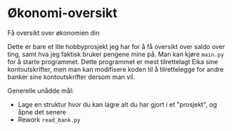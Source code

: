 # Økonomi-oversikt
Få oversikt over økonomien din

Dette er bare et lite hobbyprosjekt jeg har for å få oversikt over saldo over ting, samt hva jeg faktisk bruker pengene mine på. Man kan kjøre `main.py` for å starte programmet. Dette programmet er mest tilrettelagt Eika sine kontoutskrifter, men man kan modifisere koden til å tilrettelegge for andre banker sine kontoutskrifter dersom man vil. 

Generelle unådde mål: 
- Lage en struktur hvor du kan lagre alt du har gjort i et "prosjekt", og åpne det senere
- Rework `read_bank.py`